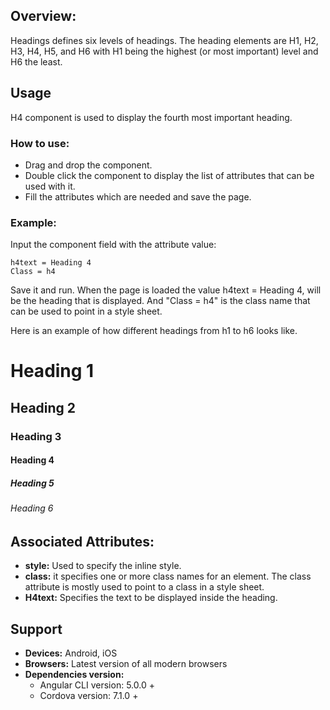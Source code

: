 ## Overview: 
Headings defines six levels of headings. The heading elements are H1, H2, H3, H4, H5, and H6 with H1 being the highest (or most important) level and H6 the least.

## Usage
H4 component is used to display the fourth most important heading.

### How to use:   
- Drag and drop the component. 
- Double click the component to display the list of attributes that can be used with it.
- Fill the attributes which are needed and save the page.

### Example: 
Input the component field with the attribute value:
``` 
h4text = Heading 4
Class = h4
```
Save it and run.
When the page is loaded the value h4text = Heading 4, will be the heading that is displayed. And "Class = h4" is the class name that can be used to point in a style sheet.

Here is an example of how different headings from h1 to h6 looks like.
# Heading 1
## Heading 2
### Heading 3
#### Heading 4
##### Heading 5
###### Heading 6

## Associated Attributes:
- **style:** Used to specify the inline style.
- **class:** it specifies one or more class names for an element. The class attribute is mostly used to point to a class in a style sheet.
- **H4text:** Specifies the text to be displayed inside the heading.

## Support
- **Devices:** Android, iOS
- **Browsers:**  Latest version of all modern browsers
- **Dependencies version:** 
    - Angular CLI version: 5.0.0 + 
    - Cordova version: 7.1.0 +

